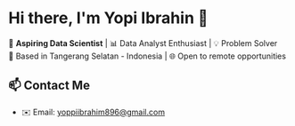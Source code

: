 # Hi there, I'm Yopi Ibrahin 👋

🎯 **Aspiring Data Scientist** | 📊 Data Analyst Enthusiast | 💡 Problem Solver  
📍 Based in Tangerang Selatan - Indonesia | 🌐 Open to remote opportunities


## 📫 Contact Me
- ✉️ Email: yoppiibrahim896@gmail.com

